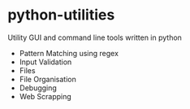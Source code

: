 # python-utilities
Utility GUI and command line tools written in python

- Pattern Matching using regex
- Input Validation
- Files
- File Organisation
- Debugging
- Web Scrapping